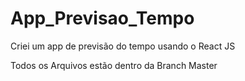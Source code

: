 # App_Previsao_Tempo
Criei um app de previsão do tempo usando o React JS

Todos os Arquivos estão dentro da Branch Master
